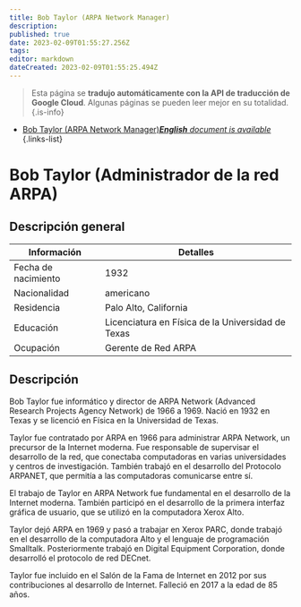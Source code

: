 ```yaml
---
title: Bob Taylor (ARPA Network Manager)
description: 
published: true
date: 2023-02-09T01:55:27.256Z
tags: 
editor: markdown
dateCreated: 2023-02-09T01:55:25.494Z
---
```


> Esta página se **tradujo automáticamente con la API de traducción de Google Cloud**.
Algunas páginas se pueden leer mejor en su totalidad.{.is-info}



- [Bob Taylor (ARPA Network Manager)***English** document is available*](/en/Knowledge-base/Dictionary/Person/bob-taylor-arpa-network-manager)
{.links-list}


# Bob Taylor (Administrador de la red ARPA)

## Descripción general

| Información | Detalles |
| ---------- | ------- |
| Fecha de nacimiento | 1932 |
| Nacionalidad | americano |
| Residencia | Palo Alto, California |
| Educación | Licenciatura en Física de la Universidad de Texas |
| Ocupación | Gerente de Red ARPA |

## Descripción

Bob Taylor fue informático y director de ARPA Network (Advanced Research Projects Agency Network) de 1966 a 1969. Nació en 1932 en Texas y se licenció en Física en la Universidad de Texas.

Taylor fue contratado por ARPA en 1966 para administrar ARPA Network, un precursor de la Internet moderna. Fue responsable de supervisar el desarrollo de la red, que conectaba computadoras en varias universidades y centros de investigación. También trabajó en el desarrollo del Protocolo ARPANET, que permitía a las computadoras comunicarse entre sí.

El trabajo de Taylor en ARPA Network fue fundamental en el desarrollo de la Internet moderna. También participó en el desarrollo de la primera interfaz gráfica de usuario, que se utilizó en la computadora Xerox Alto.

Taylor dejó ARPA en 1969 y pasó a trabajar en Xerox PARC, donde trabajó en el desarrollo de la computadora Alto y el lenguaje de programación Smalltalk. Posteriormente trabajó en Digital Equipment Corporation, donde desarrolló el protocolo de red DECnet.

Taylor fue incluido en el Salón de la Fama de Internet en 2012 por sus contribuciones al desarrollo de Internet. Falleció en 2017 a la edad de 85 años.